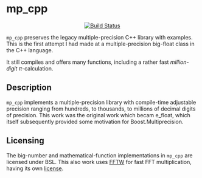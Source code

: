 mp_cpp
==================

<p align="center">
    <a href="https://github.com/ckormanyos/mp_cpp/actions">
        <img src="https://github.com/ckormanyos/mp_cpp/actions/workflows/mp_cpp.yml/badge.svg" alt="Build Status"></a>
</p>

`mp_cpp` preserves the legacy multiple-precision C++ library with examples.
This is the first attempt I had made at a multiple-precision big-float class
in the C++ language.

It still compiles and offers many functions, including a rather
fast _million-digit_ $\pi$-calculation.

## Description

`mp_cpp` implements a multiple-precision library with compile-time adjustable
precision ranging from hundreds, to thousands, to millions of decimal digits of precision.
This work was the original work which becam e_float, which itself
subsequently provided some motivation for Boost.Multiprecision.

## Licensing

The big-number and mathematical-function implementations in `mp_cpp`
are licensed under BSL. This also work uses [FFTW](https://www.fftw.org/)
for fast FFT multiplication,
having its own [license](https://www.fftw.org/faq/section1.html#isfftwfree).
